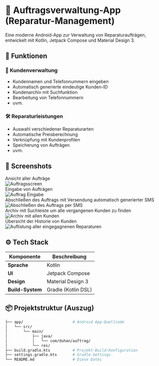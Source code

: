 # 📱 Auftragsverwaltung-App (Reparatur-Management)

Eine moderne Android-App zur Verwaltung von Reparaturaufträgen, entwickelt mit Kotlin, Jetpack Compose und Material Design 3.

## 🚀 Funktionen

### 🧍 Kundenverwaltung
- Kundennamen und Telefonnummern eingeben
- Automatisch generierte eindeutige Kunden-ID
- Kundenarchiv mit Suchfunktion
- Bearbeitung von Telefonnummern
- uvm.

### 🛠️ Reparaturleistungen
- Auswahl verschiedener Reparaturarten
- Automatische Preisberechnung
- Verknüpfung mit Kundenprofilen
- Speicherung von Aufträgen
- uvm.

## 🧪 Screenshots
Ansicht aller Aufträge  
![Auftragsscreen](https://github.com/user-attachments/assets/8a0e3105-639d-4684-a5c9-e34b2ffdf240)  
Eingabe von Aufträgen  
![Auftrag Eingabe](https://github.com/user-attachments/assets/484d62e9-137f-4bac-af3a-5ef55352529e)  
Abschließen des Auftrags mit Versendung automatisch generierter SMS  
![Abschließen des Auftrags per SMS](https://github.com/user-attachments/assets/88b67c55-cc63-4c4f-8ca5-481b5ec73eb4)  
Archiv mit Suchleiste um alle vergangenen Kunden zu finden  
![Archiv mit allen Kunden](https://github.com/user-attachments/assets/c5b75d1f-d5aa-4461-8f35-8c2c780ff97e)  
Übersicht der Historie von Kunden  
![Auflistung aller eingegagnenen Reparaturen](https://github.com/user-attachments/assets/c6a1d38e-2d44-4b24-9a1b-b13f4eb9d738)  


## ⚙️ Tech Stack

| Komponente        | Beschreibung                        |
|------------------|-------------------------------------|
| **Sprache**       | Kotlin                              |
| **UI**            | Jetpack Compose                     |
| **Design**        | Material Design 3                   |
| **Build-System**  | Gradle (Kotlin DSL)                 |

## 📦 Projektstruktur (Auszug)

```bash
├── app/                      # Android App-Quellcode
│   └── src/
│       └── main/
│           ├── java/
│           │   └── com/duhan/auftrag/
│           └── res/
├── build.gradle.kts          # Projekt-Build-Konfiguration
├── settings.gradle.kts       # Gradle-Settings
└── README.md                 # Diese Datei
